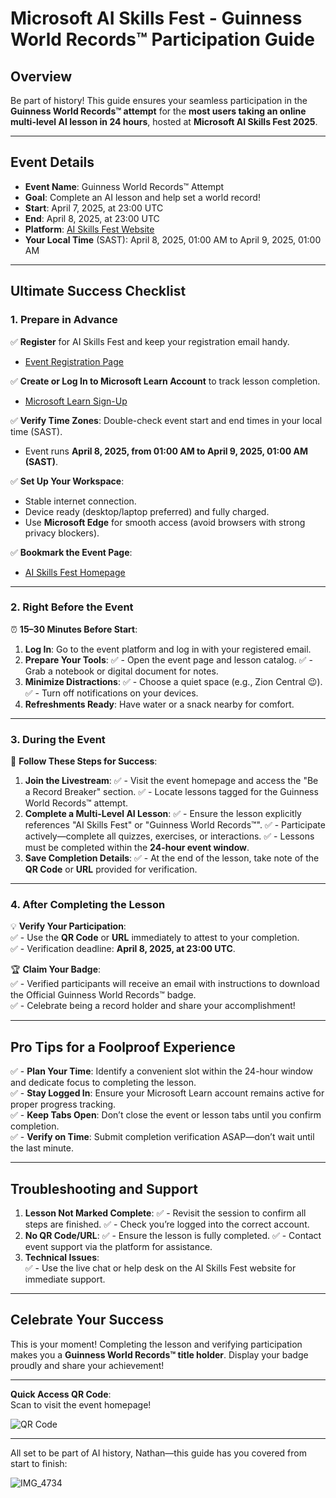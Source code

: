 # **Microsoft AI Skills Fest - Guinness World Records™ Participation Guide**

## **Overview**
Be part of history! This guide ensures your seamless participation in the **Guinness World Records™ attempt** for the **most users taking an online multi-level AI lesson in 24 hours**, hosted at **Microsoft AI Skills Fest 2025**.

---

## **Event Details**
- **Event Name**: Guinness World Records™ Attempt  
- **Goal**: Complete an AI lesson and help set a world record!  
- **Start**: April 7, 2025, at 23:00 UTC  
- **End**: April 8, 2025, at 23:00 UTC  
- **Platform**: [AI Skills Fest Website](https://aiskillsfest.event.microsoft.com/)  
- **Your Local Time** (SAST): April 8, 2025, 01:00 AM to April 9, 2025, 01:00 AM  

---

## **Ultimate Success Checklist**

### **1. Prepare in Advance**
✅ **Register** for AI Skills Fest and keep your registration email handy.  
   - [Event Registration Page](https://aiskillsfest.event.microsoft.com/)  

✅ **Create or Log In to Microsoft Learn Account** to track lesson completion.  
   - [Microsoft Learn Sign-Up](https://learn.microsoft.com/)  

✅ **Verify Time Zones**: Double-check event start and end times in your local time (SAST).  
   - Event runs **April 8, 2025, from 01:00 AM to April 9, 2025, 01:00 AM (SAST)**.  

✅ **Set Up Your Workspace**:
   - Stable internet connection.
   - Device ready (desktop/laptop preferred) and fully charged.
   - Use **Microsoft Edge** for smooth access (avoid browsers with strong privacy blockers).

✅ **Bookmark the Event Page**:
   - [AI Skills Fest Homepage](https://aiskillsfest.event.microsoft.com/)  

---

### **2. Right Before the Event**
⏰ **15–30 Minutes Before Start**:  
1. **Log In**: Go to the event platform and log in with your registered email.  
2. **Prepare Your Tools**:
 ✅  - Open the event page and lesson catalog.
 ✅  - Grab a notebook or digital document for notes.
3. **Minimize Distractions**:
 ✅ - Choose a quiet space (e.g., Zion Central 😉).
 ✅  - Turn off notifications on your devices.
4. **Refreshments Ready**: Have water or a snack nearby for comfort.  

---

### **3. During the Event**
🚀 **Follow These Steps for Success**:  
1. **Join the Livestream**:
 ✅ - Visit the event homepage and access the "Be a Record Breaker" section.
 ✅ - Locate lessons tagged for the Guinness World Records™ attempt.
2. **Complete a Multi-Level AI Lesson**:
 ✅ - Ensure the lesson explicitly references "AI Skills Fest" or "Guinness World Records™".
 ✅ - Participate actively—complete all quizzes, exercises, or interactions.
 ✅ - Lessons must be completed within the **24-hour event window**.
4. **Save Completion Details**:
 ✅ - At the end of the lesson, take note of the **QR Code** or **URL** provided for verification.  

---

### **4. After Completing the Lesson**
💡 **Verify Your Participation**:  
✅ - Use the **QR Code** or **URL** immediately to attest to your completion.  
✅ - Verification deadline: **April 8, 2025, at 23:00 UTC**.  

🏆 **Claim Your Badge**:  
✅ - Verified participants will receive an email with instructions to download the Official Guinness World Records™ badge.  
✅ - Celebrate being a record holder and share your accomplishment!  

---

## **Pro Tips for a Foolproof Experience**
✅ - **Plan Your Time**: Identify a convenient slot within the 24-hour window and dedicate focus to completing the lesson.  
✅ - **Stay Logged In**: Ensure your Microsoft Learn account remains active for proper progress tracking.  
✅ - **Keep Tabs Open**: Don’t close the event or lesson tabs until you confirm completion.  
✅ - **Verify on Time**: Submit completion verification ASAP—don’t wait until the last minute.  

---

## **Troubleshooting and Support**
1. **Lesson Not Marked Complete**:
✅ - Revisit the session to confirm all steps are finished.
✅ - Check you’re logged into the correct account.
2. **No QR Code/URL**:
✅ - Ensure the lesson is fully completed.
✅ - Contact event support via the platform for assistance.
4. **Technical Issues**:  
✅  - Use the live chat or help desk on the AI Skills Fest website for immediate support.

---

## **Celebrate Your Success**
This is your moment! Completing the lesson and verifying participation makes you a **Guinness World Records™ title holder**. Display your badge proudly and share your achievement!

---

**Quick Access QR Code**:  
Scan to visit the event homepage!  

![QR Code](https://api.qrserver.com/v1/create-qr-code/?size=180x180&data=https://aiskillsfest.event.microsoft.com)  

---

All set to be part of AI history, Nathan—this guide has you covered from start to finish:

![IMG_4734](https://github.com/user-attachments/assets/77effab6-3072-452d-ad31-d4ee77fe3fc2)

